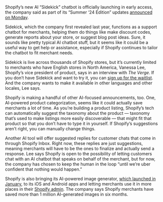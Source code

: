 Shopify’s new AI “Sidekick” chatbot is officially launching in early access, the company said as part of its “Summer ‘24 Edition” updates [announced on Monday](https://go.skimresources.com/?id=1025X1701640&xs=1&url=https%3A%2F%2Fwww.shopify.com%2Fnews%2Fedition-summer-24).

Sidekick, which the company first revealed last year, functions as a support chatbot for merchants, helping them do things like make discount codes, generate reports about your store, or suggest blog post ideas. Sure, it sounds like pretty typical AI chatbot stuff, but it seems like it could be a useful way to get help or assistance, especially if Shopify continues to tailor the chatbot to fit merchant needs.

Sidekick is live across thousands of Shopify stores, but it’s currently limited to merchants who have English stores in North America, Vanessa Lee, Shopify’s vice president of product, says in an interview with *The Verge*. If you don’t have Sidekick and want to try it, you can [sign up for the waitlist](https://go.skimresources.com/?id=1025X1701640&xs=1&url=https%3A%2F%2Fwww.shopify.com%2Fmagic%23sidekick). And the company wants to make it available in other languages and other locales, Lee says.

Shopify is making a handful of other AI-focused announcements, too. One, AI-powered product categorization, seems like it could actually save merchants a lot of time. As you’re building a product listing, Shopify’s tech can automatically suggest the taxonomy about the product — taxonomy that’s used to make listings more easily discoverable — that might fit that product so that you don’t have to type it in yourself. If Shopify’s suggestions aren’t right, you can manually change things.

Another AI tool will offer suggested replies for customer chats that come in through Shopify Inbox. Right now, these replies are just suggestions, meaning merchants will have to be the ones to finalize and actually send a response. Lee says Shopify is open to the possibility of letting customers chat with an AI chatbot that speaks on behalf of the merchant, but for now, the company has chosen to keep the human in the loop “until we’re uber confident that nothing would happen.”

Shopify is also bringing its AI-powered image generator, [which launched in January](/24056980/shopify-generative-ai-image-editing-search), to its iOS and Android apps and letting merchants use it in more places in their [Shopify admin](https://help.shopify.com/en/manual/shopify-admin). The company says Shopify merchants have saved more than 1 million AI-generated images in six months.
